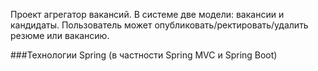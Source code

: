 Проект агрегатор вакансий.
В системе две модели: вакансии и кандидаты.
Пользователь может опубликовать/ректировать/удалить резюме или вакансию. 

###Технологии
Spring (в частности Spring MVC и Spring Boot)